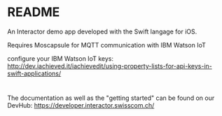 # README #

An Interactor demo app developed with the Swift langage for iOS.

Requires Moscapsule for MQTT communication with IBM Watson IoT

configure your IBM Watson IoT keys:
http://dev.iachieved.it/iachievedit/using-property-lists-for-api-keys-in-swift-applications/

#
The documentation as well as the "getting started" can be found on our DevHub: https://developer.interactor.swisscom.ch/
